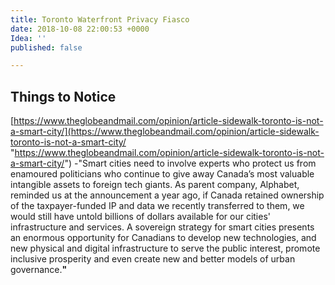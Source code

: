 ```yaml
---
title: Toronto Waterfront Privacy Fiasco
date: 2018-10-08 22:00:53 +0000
Idea: ''
published: false

---
```

## Things to Notice

[https://www.theglobeandmail.com/opinion/article-sidewalk-toronto-is-not-a-smart-city/](https://www.theglobeandmail.com/opinion/article-sidewalk-toronto-is-not-a-smart-city/ "https://www.theglobeandmail.com/opinion/article-sidewalk-toronto-is-not-a-smart-city/") -"Smart cities need to involve experts who protect us from enamoured  politicians who continue to give away Canada’s most valuable intangible  assets to foreign tech giants. As parent company, Alphabet, reminded us  at the announcement a year ago, if Canada retained ownership of the  taxpayer-funded IP and data we recently transferred to them, we would  still have untold billions of dollars available for our cities'  infrastructure and services. A sovereign strategy for smart cities  presents an enormous opportunity for Canadians to develop new  technologies, and new physical and digital infrastructure to serve the  public interest, promote inclusive prosperity and even create new and  better models of urban governance.**"**